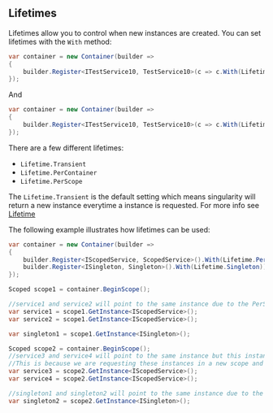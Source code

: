 ## Lifetimes
Lifetimes allow you to control when new instances are created. You can set lifetimes with the `With` method:
```cs
var container = new Container(builder =>
{
    builder.Register<ITestService10, TestService10>(c => c.With(Lifetime.Transient));
});
```
And
```cs
var container = new Container(builder =>
{
    builder.Register<ITestService10, TestService10>(c => c.With(Lifetime.Singleton));
});
```

There are a few different lifetimes:
- `Lifetime.Transient`
- `Lifetime.PerContainer`
- `Lifetime.PerScope`  

The `Lifetime.Transient` is the default setting which means singularity will return a new instance everytime a instance is requested. For more info see [Lifetime](~/api/Singularity.Lifetime.yml)

The following example illustrates how lifetimes can be used:
```cs
var container = new Container(builder =>
{
    builder.Register<IScopedService, ScopedService>().With(Lifetime.PerScope));
	builder.Register<ISingleton, Singleton>().With(Lifetime.Singleton));
});

Scoped scope1 = container.BeginScope();

//service1 and service2 will point to the same instance due to the PerScope lifetime
var service1 = scope1.GetInstance<IScopedService>();
var service2 = scope1.GetInstance<IScopedService>();

var singleton1 = scope1.GetInstance<ISingleton>();

Scoped scope2 = container.BeginScope();
//service3 and service4 will point to the same instance but this instance is not the same as the one that service1 and service2 point to.
//This is because we are requesting these instances in a new scope and the services are registered as PerScope
var service3 = scope2.GetInstance<IScopedService>();
var service4 = scope2.GetInstance<IScopedService>();

//singleton1 and singleton2 will point to the same instance due to the Singleton lifetime
var singleton2 = scope2.GetInstance<ISingleton>();
```